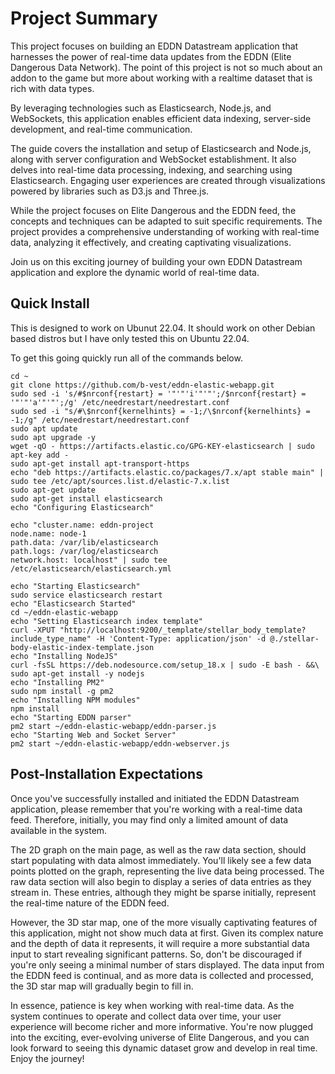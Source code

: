 # Project Summary

This project focuses on building an EDDN Datastream application that harnesses the power of real-time data updates from the EDDN (Elite Dangerous Data Network). The point of this project is not so much about an addon to the game but more about working with a realtime dataset that is rich with data types. 

By leveraging technologies such as Elasticsearch, Node.js, and WebSockets, this application enables efficient data indexing, server-side development, and real-time communication.

The guide covers the installation and setup of Elasticsearch and Node.js, along with server configuration and WebSocket establishment. It also delves into real-time data processing, indexing, and searching using Elasticsearch. Engaging user experiences are created through visualizations powered by libraries such as D3.js and Three.js.

While the project focuses on Elite Dangerous and the EDDN feed, the concepts and techniques can be adapted to suit specific requirements. The project provides a comprehensive understanding of working with real-time data, analyzing it effectively, and creating captivating visualizations.

Join us on this exciting journey of building your own EDDN Datastream application and explore the dynamic world of real-time data.


## Quick Install
This is designed to work on Ubunut 22.04. It should work on other Debian based distros but I have only tested this on Ubuntu 22.04.

To get this going quickly run all of the commands below.

```
cd ~
git clone https://github.com/b-vest/eddn-elastic-webapp.git
sudo sed -i 's/#$nrconf{restart} = '"'"'i'"'"';/$nrconf{restart} = '"'"'a'"'"';/g' /etc/needrestart/needrestart.conf
sudo sed -i "s/#\$nrconf{kernelhints} = -1;/\$nrconf{kernelhints} = -1;/g" /etc/needrestart/needrestart.conf
sudo apt update
sudo apt upgrade -y
wget -qO - https://artifacts.elastic.co/GPG-KEY-elasticsearch | sudo apt-key add -
sudo apt-get install apt-transport-https
echo "deb https://artifacts.elastic.co/packages/7.x/apt stable main" | sudo tee /etc/apt/sources.list.d/elastic-7.x.list
sudo apt-get update
sudo apt-get install elasticsearch
echo "Configuring Elasticsearch"

echo "cluster.name: eddn-project
node.name: node-1
path.data: /var/lib/elasticsearch
path.logs: /var/log/elasticsearch
network.host: localhost" | sudo tee /etc/elasticsearch/elasticsearch.yml

echo "Starting Elasticsearch"
sudo service elasticsearch restart
echo "Elasticsearch Started"
cd ~/eddn-elastic-webapp
echo "Setting Elasticsearch index template"
curl -XPUT "http://localhost:9200/_template/stellar_body_template?include_type_name" -H 'Content-Type: application/json' -d @./stellar-body-elastic-index-template.json
echo "Installing NodeJS"
curl -fsSL https://deb.nodesource.com/setup_18.x | sudo -E bash - &&\
sudo apt-get install -y nodejs
echo "Installing PM2"
sudo npm install -g pm2
echo "Installing NPM modules"
npm install 
echo "Starting EDDN parser"
pm2 start ~/eddn-elastic-webapp/eddn-parser.js
echo "Starting Web and Socket Server"
pm2 start ~/eddn-elastic-webapp/eddn-webserver.js
```

## Post-Installation Expectations

Once you've successfully installed and initiated the EDDN Datastream application, please remember that you're working with a real-time data feed. Therefore, initially, you may find only a limited amount of data available in the system.

The 2D graph on the main page, as well as the raw data section, should start populating with data almost immediately. You'll likely see a few data points plotted on the graph, representing the live data being processed. The raw data section will also begin to display a series of data entries as they stream in. These entries, although they might be sparse initially, represent the real-time nature of the EDDN feed.

However, the 3D star map, one of the more visually captivating features of this application, might not show much data at first. Given its complex nature and the depth of data it represents, it will require a more substantial data input to start revealing significant patterns. So, don't be discouraged if you're only seeing a minimal number of stars displayed. The data input from the EDDN feed is continual, and as more data is collected and processed, the 3D star map will gradually begin to fill in.

In essence, patience is key when working with real-time data. As the system continues to operate and collect data over time, your user experience will become richer and more informative. You're now plugged into the exciting, ever-evolving universe of Elite Dangerous, and you can look forward to seeing this dynamic dataset grow and develop in real time. Enjoy the journey!